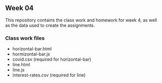 ## Week 04

This repository contains the class work and homework for week 4, as well as the data used to create the assignments.

### Class work files
  * horizontal-bar.html
  * hormizontal-bar.js
  * covid.csv (required for horizontal-bar)
  * line.html
  * line.js
  * interest-rates.csv (required for line)

